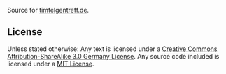 Source for [timfelgentreff.de](https://timfelgentreff.de).

License
-------

Unless stated otherwise: Any text is licensed under a
[Creative Commons Attribution-ShareAlike 3.0 Germany License](http://creativecommons.org/licenses/by-sa/3.0/de/deed.en).
Any source code included is licensed under a [MIT License](http://creativecommons.org/licenses/MIT/).
